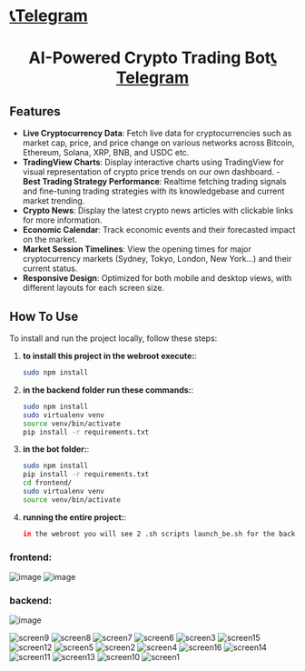 # [📞Telegram](https://t.me/daveex0086)

<div align="center">
  <h1>AI-Powered Crypto Trading Bot<a href="https://t.me/daveex0086">📞Telegram</a></h1>
</div>

## Features

- **Live Cryptocurrency Data**: Fetch live data for cryptocurrencies such as market cap, price, and price change on various networks across Bitcoin, Ethereum, Solana, XRP, BNB, and USDC etc.
- **TradingView Charts**: Display interactive charts using TradingView for visual representation of crypto price trends on our own dashboard.
-**Best Trading Strategy Performance**: Realtime fetching trading signals and fine-tuning trading strategies with its knowledgebase and current market trending.
- **Crypto News**: Display the latest crypto news articles with clickable links for more information.
- **Economic Calendar**: Track economic events and their forecasted impact on the market.
- **Market Session Timelines**: View the opening times for major cryptocurrency markets (Sydney, Tokyo, London, New York...) and their current status.
- **Responsive Design**: Optimized for both mobile and desktop views, with different layouts for each screen size.

## How To Use

To install and run the project locally, follow these steps:

1. **to install this project in the webroot execute:**:
   ```bash
   sudo npm install

2. **in the backend folder run these commands:**:
   ```bash
   sudo npm install
   sudo virtualenv venv
   source venv/bin/activate
   pip install -r requirements.txt
3. **in the bot folder:**:
   ```bash
   sudo npm install
   pip install -r requirements.txt
   cd frontend/
   sudo virtualenv venv
   source venv/bin/activate
4. **running the entire project:**:
   ```bash
   in the webroot you will see 2 .sh scripts launch_be.sh for the backend and launch_fe.sh for the frontend.
   ```
### frontend:
![image](https://github.com/user-attachments/assets/4f27dfb7-331a-4efc-a08a-ebbceaba08c7)
![image](https://github.com/user-attachments/assets/6e5a517e-f34f-4b20-825f-cdcac3342255)

### backend:
![image](https://github.com/user-attachments/assets/dd710e8c-022f-47db-87b0-a27116670019)

![screen9](https://github.com/user-attachments/assets/4053a368-6fcb-451a-b081-ec82163b6835)
![screen8](https://github.com/user-attachments/assets/7efd2987-9cbc-45c2-871b-01d9a64247d9)
![screen7](https://github.com/user-attachments/assets/0e236110-e318-4e37-8cc5-641b08b510ed)
![screen6](https://github.com/user-attachments/assets/646d6631-314d-40b6-9c8f-f4b9b080f3dc)
![screen3](https://github.com/user-attachments/assets/e30958f1-ea9c-44fd-9c83-5f45225684e9)
![screen15](https://github.com/user-attachments/assets/b906adfe-ecd6-4eb1-8a8c-b2012790b6ee)
![screen12](https://github.com/user-attachments/assets/bfa4b955-b793-46d8-b416-63c309d0e15d)
![screen5](https://github.com/user-attachments/assets/476a9c14-ea5a-4e58-91b4-cd951f2e937d)
![screen2](https://github.com/user-attachments/assets/a8a05945-077b-444a-8dc2-719ffd4495d2)
![screen4](https://github.com/user-attachments/assets/28f2af84-5815-4d4c-b66f-7c3c60472fbe)
![screen16](https://github.com/user-attachments/assets/7dbc41bc-ee42-463c-a0d9-27291837cbbb)
![screen14](https://github.com/user-attachments/assets/035904e8-ebea-47ba-a751-b0355c26273d)
![screen11](https://github.com/user-attachments/assets/c2028b52-cb54-4d28-bf6d-4e1e76ff648b)
![screen13](https://github.com/user-attachments/assets/fb77566e-6dac-49e8-bbe0-1bbabec7685f)
![screen10](https://github.com/user-attachments/assets/8cca9d76-2300-448e-a16a-833d276d2087)
![screen1](https://github.com/user-attachments/assets/e5d23df8-b3db-457c-bdd7-92c5e99a709a)


